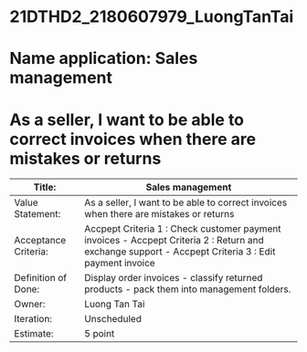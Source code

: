 # 21DTHD2_2180607979_LuongTanTai
# Name application: Sales management
# As a seller, I want to be able to correct invoices when there are mistakes or returns

| Title: | Sales management |
|--------------|-------|
| Value Statement: | As a seller, I want to be able to correct invoices when there are mistakes or returns |
| Acceptance Criteria: | Accpept Criteria 1 : Check customer payment invoices  - Accpept Criteria 2 : Return and exchange support - Accpept Criteria 3 : Edit payment invoice |
| Definition of Done: | Display order invoices - classify returned products - pack them into management folders. |
| Owner: | Luong Tan Tai |
| Iteration: | Unscheduled |
| Estimate: | 5 point |
